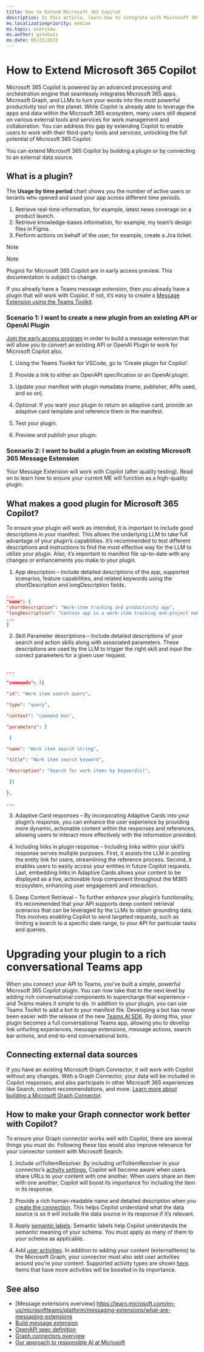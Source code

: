 ```yaml
---
title: How to Extend Microsoft 365 Copilot
description: In this article, learn how to integrate with Microsoft 365 Copilot through message extensions and Graph connectors. 
ms.localizationpriority: medium
ms.topic: overview
ms.author: ginobuzz
ms.date: 05/23/2023 
---
```


# How to Extend Microsoft 365 Copilot

Microsoft 365 Copilot is powered by an advanced processing and orchestration engine that seamlessly integrates Microsoft 365 apps, Microsoft Graph, and LLMs to turn your words into the most powerful productivity tool on the planet. While Copilot is already able to leverage the apps and data within the Microsoft 365 ecosystem, many users still depend on various external tools and services for work management and collaboration. You can address this gap by extending Copilot to enable users to work with their third-party tools and services, unlocking the full potential of Microsoft 365 Copilot.

You can extend Microsoft 365 Copilot by building a plugin or by connecting to an external data source.

## What is a plugin?

The **Usage by time period** chart shows you the number of active users or tenants who opened and used your app across different time periods.

1. Retrieve real-time information, for example, latest news coverage on a product launch.
2. Retrieve knowledge-bases information, for example, my team’s design files in Figma.
3. Perform actions on behalf of the user, for example, create a Jira ticket.

> [!NOTE]
> > [!NOTE]
> Plugins for Microsoft 365 Copilot are in early access preview. This documentation is subject to change.

If you already have a Teams message extension, then you already have a plugin that will work with Copilot. If not, it’s easy to create a [Message Extension using the Teams Toolkit](https://learn.microsoft.com/en-us/microsoftteams/platform/messaging-extensions/what-are-messaging-extensions?tabs=dotnet).

### Scenario 1: I want to create a new plugin from an existing API or OpenAI Plugin

[Join the early access program](https://aka.ms/PluginsEarlyAccess) in order to build a message extension that will allow you to convert an existing API or OpenAI Plugin to work for Microsoft Copilot also.

1. Using the Teams Toolkit for VSCode, go to ‘Create plugin for Copilot’.

2. Provide a link to either an OpenAPI specification or an OpenAI plugin.

3. Update your manifest with plugin metadata (name, publisher, APIs used, and so on).

4. Optional: If you want your plugin to return an adaptive card, provide an adaptive card template and reference them in the manifest.

5. Test your plugin.

6. Preview and publish your plugin.

### Scenario 2: I want to build a plugin from an existing Microsoft 365 Message Extension

Your Message Extension will work with Copilot (after quality testing). Read on to learn how to ensure your current ME will function as a high-quality plugin.

## What makes a good plugin for Microsoft 365 Copilot?

To ensure your plugin will work as intended, it is important to include good descriptions in your manifest. This allows the underlying LLM to take full advantage of your plugin’s capabilities. It’s recommended to test different descriptions and instructions to find the most effective way for the LLM to utilize your plugin. Also, it’s important to manifest file up-to-date with any changes or enhancements you make to your plugin.

1. App description – Include detailed descriptions of the app, supported scenarios, feature capabilities, and related keywords using the shortDescription and longDescription fields.

```json
... 
"name": { 
"shortDescription": "Work-item tracking and productivity app", 
"longDescription": "Contoso app is a work-item tracking and project management app that allows teams to create, manage, and track work items. This app helps teams manage projects more efficiently. " 
... 
} 

```

2. Skill Parameter descriptions – Include detailed descriptions of your search and action skills along with associated parameters. These descriptions are used by the LLM to trigger the right skill and input the correct parameters for a given user request.

```json

... 

"commands": [{ 

"id": "Work item search query", 

"type": "query", 

"context": "command box", 

"parameters": [ 

 { 

"name": "Work item search string", 

"title": "Work item search keyword", 

"description": "Search for work items by keyword(s)", 

 }] 

}, 

... 

```

3. Adaptive Card responses – By incorporating Adaptive Cards into your plugin’s response, you can enhance the user experience by providing more dynamic, actionable content within the responses and references, allowing users to interact more effectively with the information provided.

4. Including links in plugin response – Including links within your skill’s response serves multiple purposes. First, it assists the LLM in posting the entity link for users, streamlining the reference process. Second, it enables users to easily access your entities in future Copilot requests. Last, embedding links in Adaptive Cards allows your content to be displayed as a live, actionable loop component throughout the M365 ecosystem, enhancing user engagement and interaction.

5. Deep Content Retrieval – To further enhance your plugin’s functionality, it’s recommended that your API supports deep content retrieval scenarios that can be leveraged by the LLMs to obtain grounding data. This involves enabling Copilot to send targeted requests, such as limiting a search to a specific date range, to your API for particular tasks and queries.

# Upgrading your plugin to a rich conversational Teams app  

When you connect your API to Teams, you've built a simple, powerful Microsoft 365 Copilot plugin. You can now take that to the next level by adding rich conversational components to supercharge that experience – and Teams makes it simple to do. In addition to your plugin, you can use Teams Toolkit to add a bot to your manifest file. Developing a bot has never been easier with the release of the new [Teams AI SDK](https://github.com/microsoft/teams-ai). By doing this, your plugin becomes a full conversational Teams app, allowing you to develop link unfurling experiences, message extensions, message actions, search bar actions, and end-to-end conversational bots.

## Connecting external data sources

If you have an existing Microsoft Graph Connector, it will work with Copilot without any changes. With a Graph Connector, your data will be included in Copilot responses, and also participate in other Microsoft 365 experiences like Search, content recommendations, and more. [Learn more about building a Microsoft Graph Connector](https://developer.microsoft.com/en-us/graph/connectors).

## How to make your Graph connector work better with Copilot?

To ensure your Graph connector works well with Copilot, there are several things you must do. Following these tips would also improve relevance for your connector content with Microsoft Search:

1. Include urlToItemResolver. By including urlToItemResolver in your connector’s [activity settings](https://learn.microsoft.com/en-us/graph/connecting-external-content-manage-connections#activity-settings), Copilot will become aware when users share URLs to your content with one another. When users share an item with one another, Copilot will boost its importance for including the item in its response.  

2. Provide a rich human-readable name and detailed description when you [create the connection](https://learn.microsoft.com/en-us/graph/api/externalconnectors-external-post-connections?view=graph-rest-1.0&tabs=http). This helps Copilot understand what the data source is so it will include the data source in its response if it’s relevant.

3. Apply [semantic labels](https://learn.microsoft.com/en-us/graph/connecting-external-content-manage-schema#semantic-labels). Semantic labels help Copilot understands the semantic meaning of your schema. You must apply as many of them to your schema as applicable.

4. Add [user activities](https://learn.microsoft.com/en-us/graph/api/externalconnectors-externalitem-addactivities?view=graph-rest-1.0&tabs=http). In addition to adding your content (externalItems) to the Microsoft Graph, your connector must also add user activities around you’re your content. Supported activity types are shown [here](https://learn.microsoft.com/en-us/graph/api/resources/externalconnectors-externalactivity?view=graph-rest-1.0). Items that have more activities will be boosted in its importance.

## See also

* [Message extensions overview] <https://learn.microsoft.com/en-us/microsoftteams/platform/messaging-extensions/what-are-messaging-extensions>
* [Build message extension](https://learn.microsoft.com/en-us/microsoftteams/platform/get-started/build-message-extension?)
* [OpenAPI spec definition](https://spec.openapis.org/oas/v3.1.0)
* [Graph connectors overview](https://developer.microsoft.com/en-us/graph/connectors)
* [Our approach to responsible AI at Microsoft](https://www.microsoft.com/en-us/ai/our-approach?activetab=pivot1:primaryr5)
